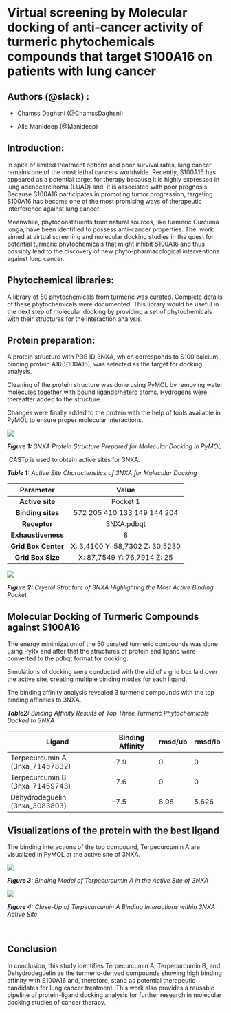 <!--StartFragment-->

# Virtual screening by Molecular docking of anti-cancer activity of turmeric phytochemicals compounds that target S100A16 on patients with lung cancer

## Authors (@slack) :

- Chamss Daghsni (@ChamssDaghsni)

- Alle Manideep (@Manideep) 

## Introduction:

In spite of limited treatment options and poor survival rates, lung cancer remains one of the most lethal cancers worldwide. Recently, S100A16 has appeared as a potential target for therapy because it is highly expressed in lung adenocarcinoma (LUAD) and  it is associated with poor prognosis. Because S100A16 participates in promoting tumor progression, targeting S100A16 has become one of the most promising ways of therapeutic interference against lung cancer.

Meanwhile, phytoconstituents from natural sources, like turmeric Curcuma longa, have been identified to possess anti-cancer properties. The  work aimed at virtual screening and molecular docking studies in the quest for potential turmeric phytochemicals that might inhibit S100A16 and thus possibly lead to the discovery of new phyto-pharmacological interventions against lung cancer.

## Phytochemical libraries:

A library of 50 phytochemicals from turmeric was curated. Complete details of these phytochemicals were documented. This library would be useful in the next step of molecular docking by providing a set of phytochemicals with their structures for the interaction analysis.

## Protein preparation:

A protein structure with PDB ID 3NXA, which corresponds to S100 calcium binding protein A16(S100A16), was selected as the target for docking analysis.

Cleaning of the protein structure was done using PyMOL by removing water molecules together with bound ligands/hetero atoms. Hydrogens were thereafter added to the structure.

Changes were finally added to the protein with the help of tools available in PyMOL to ensure proper molecular interactions.

![](https://lh7-rt.googleusercontent.com/docsz/AD_4nXcrY8POJuNd7UNaSmuTPFTMxacc2Luv62Z5KPqKCN4OZskRGCV3FyVfc4kOMKnEuY_HY7BTiPVbN-AD-_ixYaiRuYgJgD9V0pyisRtY2m9ik-lCJ8hORaB1RHsgCZVLSqCgJtAMS96cZMiGkW8UU_hLuj42?key=sPTx3fOf_JHU4MjjphSNgA)

**_Figure 1:_** _3NXA Protein Structure Prepared for Molecular Docking in PyMOL_

 CASTp is used to obtain active sites for 3NXA.

**_Table 1:_** _Active Site Characteristics of 3NXA for Molecular Docking_

|    **Parameter**    |            **Value**            |
| :-----------------: | :-----------------------------: |
|   **Active site**   |             Pocket 1            |
|  **Binding sites**  |   572 205 410 133 149 144 204   |
|     **Receptor**    |            3NXA.pdbqt           |
|  **Exhaustiveness** |                8                |
| **Grid Box Center** | X: 3,4100 Y: 58,7302 Z: 30,5230 |
|  **Grid Box Size**  |    X: 87,7549 Y: 76,7914 Z: 25  |

![](https://lh7-rt.googleusercontent.com/docsz/AD_4nXeIxCUHfZNMoth9EyfiasFD0FC9XKPE-KnSe0KYW7bqOd6sLfZAOTVdV1QL5aHVU2UE8fjUjTxBfGA1bXj0Xv5Gocpts22rLd-urvfumhlXsyFmD3AfuTVrKzaevt8PQ68xcDDOPyzzffzuyIs1YfZLLc4?key=sPTx3fOf_JHU4MjjphSNgA)

**_Figure 2:_** _Crystal Structure of 3NXA Highlighting the Most Active Binding Pocket_

## Molecular Docking of Turmeric Compounds against S100A16

The energy minimization of the 50 curated turmeric compounds was done using PyRx and after that the structures of protein and ligand were converted to the pdbqt format for docking.

Simulations of docking were conducted with the aid of a grid box laid over the active site, creating multiple binding modes for each ligand.

The binding affinity analysis revealed 3 turmeric compounds with the top binding affinities to 3NXA.

**_Table2:_** _Binding Affinity Results of Top Three Turmeric Phytochemicals Docked to 3NXA_

| **Ligand**                        | **Binding Affinity** | **rmsd/ub** | **rmsd/lb** |
| --------------------------------- | -------------------- | ----------- | ----------- |
| Terpecurcumin A (3nxa\_71457832)  | -7.9                 | 0           | 0           |
| Terpecurcumin B (3nxa\_71459743)  | -7.6                 | 0           | 0           |
| Dehydrodeguelin (3nxa\_3083803)   | -7.5                 | 8.08        | 5.626       |

## Visualizations of the protein with the best ligand 

The binding interactions of the top compound, Terpecurcumin A are visualized in PyMOL at the active site of 3NXA.

![](https://lh7-rt.googleusercontent.com/docsz/AD_4nXc2_Jqzd52EbF58A-beZbYkI-FfpZBkJd3n0UybLXkiLNEkFpsodgZPVVQ9vUWXJixJOwYMPNsAn8V4F4MHICYq5kDt9OUMLh3fLJHs8rFDXwXZlgdVvYMZmtZ4lmU1Zm5VihJZm-W-4QHAZ_eRvPey2Z2i?key=sPTx3fOf_JHU4MjjphSNgA)

**_Figure 3:_** _Binding Model of Terpecurcumin A in the Active Site of 3NXA_

![](https://lh7-rt.googleusercontent.com/docsz/AD_4nXcTR-SFKoiDKHj0ALpAVhCOXHHjT8K7R6b9UXa1QOnLCN28kiEFukQOUWZSACAPdRcUwKDOmW4Y8-tH_1YmT1YEzRq52yf9S7yu9DsFvuS-n_hEE7uhpfDpw-Cbyy7reL7blblqpCmElft_zdcinGt0CemA?key=sPTx3fOf_JHU4MjjphSNgA)

**_Figure 4:_** _Close-Up of Terpecurcumin A Binding Interactions within 3NXA Active Site_

 
## Conclusion 

In conclusion, this study identifies Terpecurcumin A, Terpecurcumin B, and Dehydrodeguelin as the turmeric-derived compounds showing high binding affinity with S100A16 and, therefore, stand as potential therapeutic candidates for lung cancer treatment. This work also provides a reusable pipeline of protein-ligand docking analysis for further research in molecular docking studies of cancer therapy.

<!--EndFragment-->

<!--EndFragment-->

